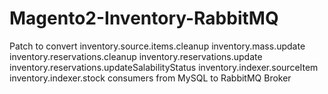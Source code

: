 # Magento2-Inventory-RabbitMQ
Patch to convert inventory.source.items.cleanup inventory.mass.update inventory.reservations.cleanup inventory.reservations.update inventory.reservations.updateSalabilityStatus inventory.indexer.sourceItem inventory.indexer.stock consumers from MySQL to RabbitMQ Broker
